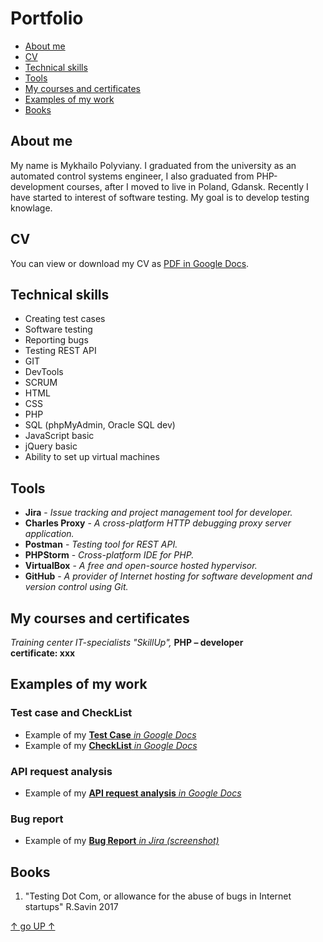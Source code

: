 # Portfolio

- [About me](https://github.com/MishaPoliv/portfolio#about-me)
- [CV](https://github.com/MishaPoliv/portfolio#cv)
- [Technical skills](https://github.com/MishaPoliv/portfolio#technical-skills) 
- [Tools](https://github.com/MishaPoliv/portfolio#tools)
- [My courses and certificates](https://github.com/MishaPoliv/portfolio#my-courses-and-certificates)
- [Examples of my work](https://github.com/MishaPoliv/portfolio#examples-of-my-work)
- [Books](https://github.com/MishaPoliv/portfolio#books)

## About me

My name is Mykhailo Polyviany. I graduated from the university as an automated control systems engineer, I also graduated from PHP-development courses, after I moved to live in Poland, Gdansk. Recently I have started to interest of software testing. My goal is to develop testing knowlage. 

## CV

You can view or download my CV as [PDF in Google Docs](https://drive.google.com/file/d/1kKuTfh_MqWK9hMAkk9myedkIKbUKV3Dw/view?usp=sharing).

## Technical skills

- Creating test cases
- Software testing
- Reporting bugs
- Testing REST API
- GIT
- DevTools
- SCRUM
- HTML
- CSS
- PHP
- SQL (phpMyAdmin, Oracle SQL dev)
- JavaScript basic
- jQuery basic
- Ability to set up virtual machines

## Tools

- **Jira** - *Issue tracking and project management tool for developer.*
- **Charles Proxy** - *A cross-platform HTTP debugging proxy server application.*
- **Postman** - *Testing tool for REST API.*
- **PHPStorm** - *Cross-platform IDE for PHP.*
- **VirtualBox** - *A free and open-source hosted hypervisor.*
- **GitHub** - *A provider of Internet hosting for software development and version control using Git.*

## My courses and certificates

*Training center IT-specialists "SkillUp",* **PHP – developer**<br>
**certificate: xxx**

## Examples of my work

### Test case and CheckList

- Example of my [**Test Case** *in Google Docs*](https://docs.google.com/spreadsheets/d/1951-beqg6YqAi1tmZGQ03POFUh1Pqa8Ogj4ZLsY_moc/edit?usp=sharing)<br>
- Example of my [**CheckList** *in Google Docs*](https://docs.google.com/spreadsheets/d/1XDKSxIMICXTyAA9DxrSlhcYRsA5M7FRnybKX0Gdj29M/edit?usp=sharing)

### API request analysis

- Example of my [**API request analysis** *in Google Docs*](https://docs.google.com/spreadsheets/d/1RtvVTa9IbWdCB3vwp3GbBvDf19U1elxoeq6PQq43TRI/edit?usp=sharing)

### Bug report

- Example of my [**Bug Report** *in Jira (screenshot)*](https://drive.google.com/file/d/1LgbSdHyrJaMUsHHvIgvUMwkA9psMtggd/view?usp=sharing)

## Books


1. "Testing Dot Com, or allowance for the abuse of bugs in Internet startups" R.Savin 2017


[↑ go UP ↑](https://github.com/MishaPoliv/portfolio/edit/main/README.md#portfolio) 
